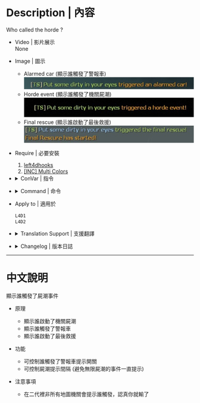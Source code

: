 # Description | 內容
Who called the horde ?

* Video | 影片展示
<br/>None

* Image | 圖示
	* Alarmed car (顯示誰觸發了警報車)
	<br/>![trigger_horde_notify_1](image/trigger_horde_notify_1.jpg)
	* Horde event (顯示誰觸發了機關屍潮)
	<br/>![trigger_horde_notify_2](image/trigger_horde_notify_2.jpg)
	* Final rescue (顯示誰啟動了最後救援)
	<br/>![trigger_horde_notify_3](image/trigger_horde_notify_3.jpg)

* Require | 必要安裝
	1. [left4dhooks](https://forums.alliedmods.net/showthread.php?t=321696)
	2. [[INC] Multi Colors](https://github.com/fbef0102/L4D1_2-Plugins/releases/tag/Multi-Colors)

* <details><summary>ConVar | 指令</summary>

	* cfg/sourcemod/trigger_horde_notify.cfg
        ```php
		// (L4D2) If 1, Notify who tirggers the alarm car.
		trigger_horde_notify_alarm_car "1"

		// Cold down time to notify again.
		trigger_horde_notify_cool_down_time "30.0"
        ```
</details>

* <details><summary>Command | 命令</summary>

	None
</details>

* Apply to | 適用於
    ```
    L4D1
    L4D2
    ```

* <details><summary>Translation Support | 支援翻譯</summary>

	```
	English
	繁體中文
	简体中文
	```
</details>

* <details><summary>Changelog | 版本日誌</summary>

    * v1.1 (2023-6-20)
        * Require lef4dhooks v1.33 or above

	* v1.0
		* Request by Yabi
        * Intital Release
		* Thanks to [Forgetest](https://github.com/jensewe) for gamedata
</details>

- - - -
# 中文說明
顯示誰觸發了屍潮事件

* 原理
	* 顯示誰啟動了機關屍潮
	* 顯示誰觸發了警報車
	* 顯示誰啟動了最後救援

* 功能
	* 可控制誰觸發了警報車提示開關
	* 可控制屍潮提示間隔 (避免無限屍潮的事件一直提示)

* 注意事項
    * 在二代裡非所有地圖機關會提示誰觸發，認真你就輸了